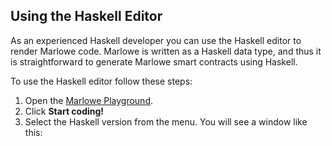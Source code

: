 ## Using the Haskell Editor
As an experienced Haskell developer you can use the Haskell editor to render Marlowe code. Marlowe is written as a Haskell data type, and thus it is straightforward to generate Marlowe smart contracts using Haskell.

To use the Haskell editor follow these steps:
1. Open the [Marlowe Playground](https://alpha.marlowe.iohkdev.io/#/).
2. Click **Start coding!** 
3. Select the Haskell version from the menu. You will see a window like this:

